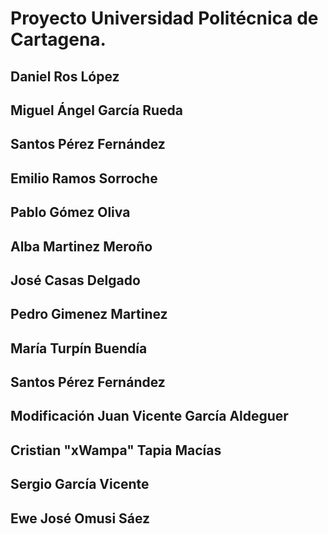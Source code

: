 # Proyecto Universidad Politécnica de Cartagena.


## Daniel Ros López

## Miguel Ángel García Rueda

## Santos Pérez Fernández

## Emilio Ramos Sorroche

## Pablo Gómez Oliva

## Alba Martinez Meroño

## José Casas Delgado

## Pedro Gimenez Martinez

## María Turpín Buendía

## Santos Pérez Fernández

## Modificación Juan Vicente García Aldeguer

## Cristian "xWampa" Tapia Macías

## Sergio García Vicente

## Ewe José Omusi Sáez

